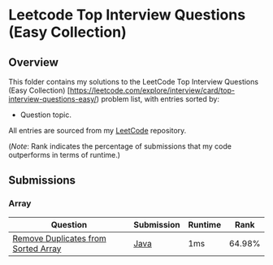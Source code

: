 # Leetcode Top Interview Questions (Easy Collection)

## Overview
This folder contains my solutions to the LeetCode Top Interview Questions (Easy Collection) [https://leetcode.com/explore/interview/card/top-interview-questions-easy/) problem list,
with entries sorted by:
- Question topic.

All entries are sourced from my [LeetCode](https://github.com/shumarb/leetcode) repository.

(*Note*: Rank indicates the percentage of submissions that my code outperforms in terms of runtime.)

## Submissions
### Array
| Question                                                                                                                               | Submission                                                                                             | Runtime | Rank   |
|----------------------------------------------------------------------------------------------------------------------------------------|--------------------------------------------------------------------------------------------------------|---------|--------|
| [Remove Duplicates from Sorted Array](https://leetcode.com/problems/remove-duplicates-from-sorted-array/description/)                  | [Java](https://github.com/shumarb/leetcode/blob/main/submissions/RemoveDuplicatesFromSortedArray.java) | 1ms     | 64.98% |
